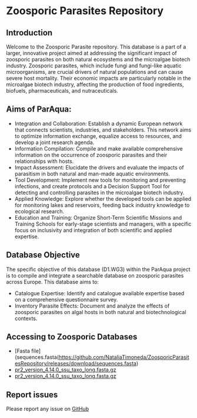 # Zoosporic Parasites Repository

## Introduction

Welcome to the Zoosporic Parasite repository. This database is a part of a larger, innovative project aimed at addressing the significant impact of zoosporic parasites on both natural ecosystems and the microalgae biotech industry. Zoosporic parasites, which include fungi and fungi-like aquatic microorganisms, are crucial drivers of natural populations and can cause severe host mortality. Their economic impacts are particularly notable in the microalgae biotech industry, affecting the production of food ingredients, biofuels, pharmaceuticals, and nutraceuticals.

## Aims of ParAqua:
* Integration and Collaboration: Establish a dynamic European network that connects scientists, industries, and stakeholders. This network aims to optimize information exchange, equalize access to resources, and develop a joint research agenda.
* Information Compilation: Compile and make available comprehensive information on the occurrence of zoosporic parasites and their relationships with hosts.
* Impact Assessment: Elucidate the drivers and evaluate the impacts of parasitism in both natural and man-made aquatic environments.
* Tool Development: Implement new tools for monitoring and preventing infections, and create protocols and a Decision Support Tool for detecting and controlling parasites in the microalgae biotech industry.
* Applied Knowledge: Explore whether the developed tools can be applied for monitoring lakes and reservoirs, feeding back industry knowledge to ecological research.
* Education and Training: Organize Short-Term Scientific Missions and Training Schools for early-stage scientists and managers, with a specific focus on inclusivity and integration of both scientific and applied expertise.

## Database Objective
The specific objective of this database (D1.WG3) within the ParAqua project is to compile and integrate a searchable database on zoosporic parasites across Europe. This database aims to:

* Catalogue Expertise: Identify and catalogue available expertise based on a comprehensive questionnaire survey.
* Inventory Parasite Effects: Document and analyze the effects of zoosporic parasites on algal hosts in both natural and biotechnological contexts.

## Accessing to Zoosporic Databases
- [Fasta file](sequences.fasta(https://github.com/NataliaTimoneda/ZoosporicParasitesRepository/releases/download/sequences.fasta)
- [pr2_version_4.14.0_ssu_taxo_long.fasta.gz](https://github.com/pr2database/pr2database/releases/download/v4.14.0/pr2_version_4.14.0_ssu_taxo_long.fasta.gz)
- [pr2_version_4.14.0_ssu_taxo_long.fasta.gz](https://github.com/pr2database/pr2database/releases/download/v4.14.0/pr2_version_4.14.0_ssu_taxo_long.fasta.gz)



## Report issues
Please report any issue on [GitHub](https://github.com/NataliaTimoneda/ZoosporicParasitesRepository/issues)

